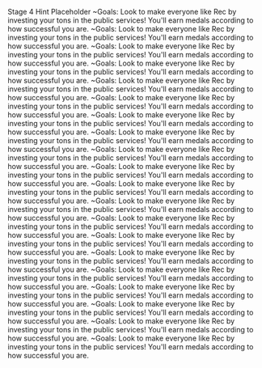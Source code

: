 Stage 4 Hint Placeholder
~Goals: Look to make everyone like Rec by investing your tons in the public services! You'll earn medals according to how successful you are.
~Goals: Look to make everyone like Rec by investing your tons in the public services! You'll earn medals according to how successful you are.
~Goals: Look to make everyone like Rec by investing your tons in the public services! You'll earn medals according to how successful you are.
~Goals: Look to make everyone like Rec by investing your tons in the public services! You'll earn medals according to how successful you are.
~Goals: Look to make everyone like Rec by investing your tons in the public services! You'll earn medals according to how successful you are.
~Goals: Look to make everyone like Rec by investing your tons in the public services! You'll earn medals according to how successful you are.
~Goals: Look to make everyone like Rec by investing your tons in the public services! You'll earn medals according to how successful you are.
~Goals: Look to make everyone like Rec by investing your tons in the public services! You'll earn medals according to how successful you are.
~Goals: Look to make everyone like Rec by investing your tons in the public services! You'll earn medals according to how successful you are.
~Goals: Look to make everyone like Rec by investing your tons in the public services! You'll earn medals according to how successful you are.
~Goals: Look to make everyone like Rec by investing your tons in the public services! You'll earn medals according to how successful you are.
~Goals: Look to make everyone like Rec by investing your tons in the public services! You'll earn medals according to how successful you are.
~Goals: Look to make everyone like Rec by investing your tons in the public services! You'll earn medals according to how successful you are.
~Goals: Look to make everyone like Rec by investing your tons in the public services! You'll earn medals according to how successful you are.
~Goals: Look to make everyone like Rec by investing your tons in the public services! You'll earn medals according to how successful you are.
~Goals: Look to make everyone like Rec by investing your tons in the public services! You'll earn medals according to how successful you are.
~Goals: Look to make everyone like Rec by investing your tons in the public services! You'll earn medals according to how successful you are.
~Goals: Look to make everyone like Rec by investing your tons in the public services! You'll earn medals according to how successful you are.
~Goals: Look to make everyone like Rec by investing your tons in the public services! You'll earn medals according to how successful you are.
~Goals: Look to make everyone like Rec by investing your tons in the public services! You'll earn medals according to how successful you are.
